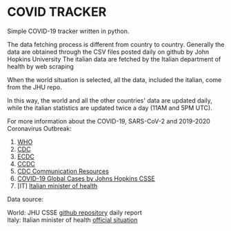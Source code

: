 # COVID TRACKER
Simple COVID-19 tracker written in python.

The data fetching process is different from country to country.
Generally the data are obtained through the CSV files posted daily on github by John Hopkins University
The italian data are fetched by the Italian department of health by web scraping

When the world situation is selected, all the data, included the italian, come from the JHU repo.

In this way, the world and all the other countries' data are updated daily, while the italian statistics are updated twice a day (11AM and 5PM UTC).

For more information about the COVID-19, SARS-CoV-2 and 2019-2020 Coronavirus Outbreak:
1. [WHO](https://www.who.int/emergencies/diseases/novel-coronavirus-2019)
2. [CDC](https://www.cdc.gov/coronavirus/2019-nCoV/)
3. [ECDC](https://www.ecdc.europa.eu/en/novel-coronavirus-china)
4. [CCDC](http://www.chinacdc.cn/en/COVID19/)
5. [CDC Communication Resources](https://www.cdc.gov/coronavirus/2019-ncov/communication/index.html)
6. [COVID-19 Global Cases by Johns Hopkins CSSE](https://gisanddata.maps.arcgis.com/apps/opsdashboard/index.html#/bda7594740fd40299423467b48e9ecf6)
7. [IT] [Italian minister of health](http://www.salute.gov.it/nuovocoronavirus)

Data source:

World: JHU CSSE [github repository](https://github.com/CSSEGISandData/COVID-19) daily report <br />
Italy: Italian minister of health [official situation](https://bit.ly/2PsV33c)
